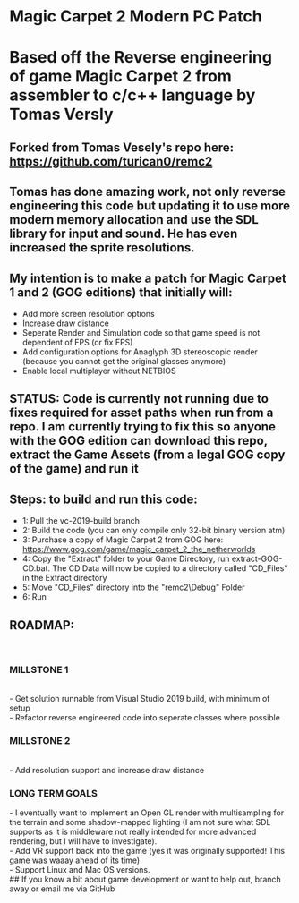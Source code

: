 # Magic Carpet 2 Modern PC Patch
# Based off the Reverse engineering of game Magic Carpet 2 from assembler to c/c++ language by Tomas Versly<br />
## Forked from Tomas Vesely's repo here: https://github.com/turican0/remc2<br />
## Tomas has done amazing work, not only reverse engineering this code but updating it to use more modern memory allocation and use the SDL library for input and sound. He has even increased the sprite resolutions. <br />
## My intention is to make a patch for Magic Carpet 1 and 2 (GOG editions) that initially will:<br />
- Add more screen resolution options<br />
- Increase draw distance<br />
- Seperate Render and Simulation code so that game speed is not dependent of FPS (or fix FPS)<br />
- Add configuration options for Anaglyph 3D stereoscopic render (because you cannot get the original glasses anymore)<br />
- Enable local multiplayer without NETBIOS<br />
## STATUS: Code is currently not running due to fixes required for asset paths when run from a repo. I am currently trying to fix this so anyone with the GOG edition can download this repo, extract the Game Assets (from a legal GOG copy of the game) and run it<br />
## Steps: to build and run this code:<br />
- 1: Pull the vc-2019-build branch<br />
- 2: Build the code (you can only compile only 32-bit binary version atm)<br />
- 3: Purchase a copy of Magic Carpet 2 from GOG here:<br />
https://www.gog.com/game/magic_carpet_2_the_netherworlds<br />
- 4: Copy the "Extract" folder to your Game Directory, run extract-GOG-CD.bat. The CD Data will now be copied to a directory called "CD_Files" in the Extract directory<br />
- 5: Move "CD_Files" directory into the "remc2\Debug" Folder<br />
- 6: Run<br />
<h2>ROADMAP:</h2><br />
<h3>MILLSTONE 1</h3><br />
- Get solution runnable from Visual Studio 2019 build, with minimum of setup<br />
- Refactor reverse engineered code into seperate classes where possible<br />
<h3>MILLSTONE 2</h3><br />
- Add resolution support and increase draw distance<br />
<h3>LONG TERM GOALS</h3>
- I eventually want to implement an Open GL render with multisampling for the terrain and some shadow-mapped lighting (I am not sure what SDL supports as it is middleware not really intended for more advanced rendering, but I will have to investigate).<br />
- Add VR support back into the game (yes it was originally supported! This game was waaay ahead of its time)<br />
- Support Linux and Mac OS versions.<br />
## If you know a bit about game development or want to help out, branch away or email me via GitHub
